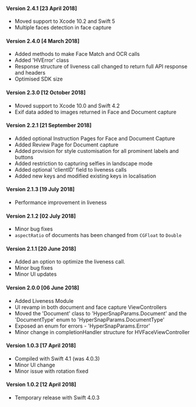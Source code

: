 #### Version 2.4.1 [23 April 2018]
- Moved support to Xcode 10.2 and Swift 5
- Multiple faces detection in face capture


#### Version 2.4.0 [4 March 2018]

- Added methods to make Face Match and OCR calls
- Added 'HVError' class
- Response structure of liveness call changed to return full API response and headers
- Optimised SDK size 


#### Version 2.3.0 [12 October 2018]

- Moved support to Xcode 10.0 and Swift 4.2
- Exif data added to images returned in Face and Document capture

#### Version 2.2.1 [21 September 2018]

- Added optional Instruction Pages for Face and Document Capture
- Added Review Page for Document capture
- Added provision for style customisation for all prominent labels and buttons
- Added restriction to capturing selfies in landscape mode
- Added optional 'clientID' field to liveness calls
- Added new keys and modified existing keys in localisation

#### Version 2.1.3 [19 July 2018]

- Performance improvement in liveness

#### Version 2.1.2 [02 July 2018]

- Minor bug fixes
- `aspectRatio`  of documents has been changed from `CGFloat` to `Double`

#### Version 2.1.1 [20 June 2018]

- Added an option to optimize the liveness call.
- Minor bug fixes
- Minor UI updates

#### Version 2.0.0 [06 June 2018]

- Added Liveness Module
- UI revamp in both document and face capture ViewControllers
- Moved the 'Document' class to 'HyperSnapParams.Document' and the 'DocumentType' enum to 'HyperSnapParams.DocumentType'
- Exposed an enum for errors - 'HyperSnapParams.Error'
- Minor change in completionHandler structure for HVFaceViewController

#### Version 1.0.3 [17 April 2018]

- Compiled with Swift 4.1 (was 4.0.3)
- Minor UI change
- Minor issue with rotation fixed

#### Version 1.0.2 [12 April 2018]
- Temporary release with Swift 4.0.3
